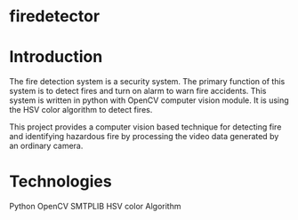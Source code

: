 # firedetector
<h1>Introduction</h1>

The fire detection system is a security system. The primary function of this system is to detect fires and turn on alarm to warn fire accidents. This system is written in python with OpenCV computer vision module. It is using the HSV color algorithm to detect fires.

This project provides a computer vision based technique for detecting fire and identifying hazardous fire by processing the video data generated by an ordinary camera.

<h1>Technologies</h1>
Python
OpenCV
SMTPLIB
HSV color Algorithm
